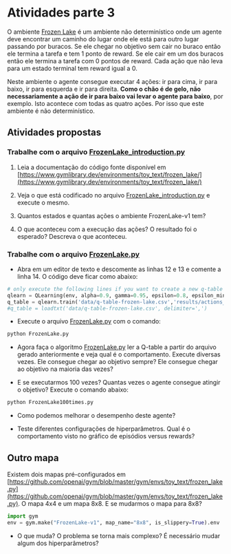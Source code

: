 # Atividades parte 3

O ambiente [Frozen Lake](https://www.gymlibrary.dev/environments/toy_text/frozen_lake/) é um ambiente não determinístico onde um agente deve encontrar um caminho do lugar onde ele está para outro lugar passando por buracos. Se ele chegar no objetivo sem cair no buraco então ele termina a tarefa e tem 1 ponto de reward. Se ele cair em um dos buracos então ele termina a tarefa com 0 pontos de reward. Cada ação que não leva para um estado terminal tem reward igual a 0.  

Neste ambiente o agente consegue executar 4 ações: ir para cima, ir para baixo, ir para esquerda e ir para direita. **Como o chão é de gelo, não necessariamente a ação de ir para baixo vai levar o agente para baixo**, por exemplo. Isto acontece com todas as quatro ações. Por isso que este ambiente é não determinístico.

## Atividades propostas

###  Trabalhe com o arquivo [FrozenLake_introduction.py](./FrozenLake_introduction.py)

1. Leia a documentação do código fonte disponível em [https://www.gymlibrary.dev/environments/toy_text/frozen_lake/](https://www.gymlibrary.dev/environments/toy_text/frozen_lake/)

2. Veja o que está codificado no arquivo [FrozenLake_introduction.py](./FrozenLake_introduction.py) e execute o mesmo.

3. Quantos estados e quantas ações o ambiente FrozenLake-v1 tem?

4. O que aconteceu com a execução das ações? O resultado foi o esperado? Descreva o que aconteceu.

### Trabalhe com o arquivo [FrozenLake.py](./FrozenLake.py)

* Abra em um editor de texto e descomente as linhas 12 e 13 e comente a linha 14. O código deve ficar como abaixo:

````python
# only execute the following lines if you want to create a new q-table
qlearn = QLearning(env, alpha=0.9, gamma=0.95, epsilon=0.8, epsilon_min=0.0001, epsilon_dec=0.9999, episodes=500000)
q_table = qlearn.train('data/q-table-frozen-lake.csv','results/actions_frozen_lake')
#q_table = loadtxt('data/q-table-frozen-lake.csv', delimiter=',')
````

* Execute o arquivo [FrozenLake.py](src/FrozenLake.py) com o comando:

````bash
python FrozenLake.py
````

* Agora faça o algoritmo [FrozenLake.py](./FrozenLake.py) ler a Q-table a partir do arquivo gerado anteriormente e veja qual é o comportamento. Execute diversas vezes. Ele consegue chegar ao objetivo sempre? Ele consegue chegar ao objetivo na maioria das vezes? 

* E se executarmos 100 vezes? Quantas vezes o agente consegue atingir o objetivo? Execute o comando abaixo:

````bash
python FrozenLake100times.py
````

* Como podemos melhorar o desempenho deste agente?

* Teste diferentes configurações de hiperparâmetros. Qual é o comportamento visto no gráfico de episódios versus rewards? 

## Outro mapa

Existem dois mapas pré-configurados em [https://github.com/openai/gym/blob/master/gym/envs/toy_text/frozen_lake.py](https://github.com/openai/gym/blob/master/gym/envs/toy_text/frozen_lake.py). O mapa 4x4 e um mapa 8x8. E se mudarmos o mapa para 8x8? 

````python
import gym
env = gym.make("FrozenLake-v1", map_name="8x8", is_slippery=True).env
````

* O que muda? O problema se torna mais complexo? É necessário mudar algum dos hiperparâmetros? 

